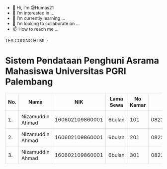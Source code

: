 - 👋 Hi, I’m @Humas21
- 👀 I’m interested in ...
- 🌱 I’m currently learning ...
- 💞️ I’m looking to collaborate on ...
- 📫 How to reach me ...

<!---
Humas21/Humas21 is a ✨ special ✨ repository because its `README.md` (this file) appears on your GitHub profile.
You can click the Preview link to take a look at your changes.
--->
TES CODING HTML :

<html>
  <head>
    <title>Sistem Pendataan Penghuni Asrama Mahasiswa Universitas PGRI Palembang</title>
    <style>
      table {
        width: 100%;
        border-collapse: collapse;
      }
      td, th {
        border: 1px solid #ddd;
        padding: 8px;
      }
    </style>
  </head>
  <body>
    <h1>Sistem Pendataan Penghuni Asrama Mahasiswa Universitas PGRI Palembang</h1>
    <table>
      <tr>
        <th>No.</th>
        <th>Nama</th>
        <th>NIK</th>
        <th>Lama Sewa</th>
        <th>No Kamar</th>
        <th>Hp/WA</th>
      </tr>
      <tr>
        <td>1.</td>
        <td>Nizamuddin Ahmad</td>
        <td>160602109860001</td>
        <td>6bulan</td>
        <td>101</td>
        <td>082281021945</td>
      </tr>
      <tr>
        <td>2.</td>
        <td> Nizamuddin Ahmad</td>
        <td>160602109860001</td>
        <td>6bulan</td>
        <td>201</td>
        <td>082281021945</td>
      </tr>
      <tr>
        <td>3.</td>
        <td> Nizamuddin Ahmad</td>
        <td>160602109860001</td>
        <td>6bulan</td>
        <td>301</td>
        <td>082281021945</td>
      </tr>
    </table>
  </body>
</html>
